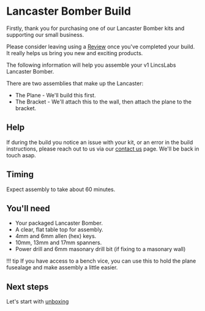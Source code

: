 # Lancaster Bomber Build

Firstly, thank you for purchasing one of our Lancaster Bomber kits and supporting our small business. 

Please consider leaving using a [Review](https://www.facebook.com/LincsLabs/reviews) once you've completed your build. It really helps us bring you new and exciting products.

The following information will help you assemble your v1 LincsLabs Lancaster Bomber.

There are two assemblies that make up the Lancaster:

- The Plane - We'll build this first.
- The Bracket - We'll attach this to the wall, then attach the plane to the bracket.

## Help

If during the build you notice an issue with your kit, or an error in the build instructions, please reach out to us via our [contact us](https://lincslabs.co.uk/pages/contact) page. We'll be back in touch asap.

## Timing

Expect assembly to take about 60 minutes.

## You'll need

- Your packaged Lancaster Bomber.
- A clear, flat table top for assembly.
- 4mm and 6mm allen (hex) keys.
- 10mm, 13mm and 17mm spanners.
- Power drill and 6mm masonary drill bit (if fixing to a masonary wall)

!!! tip
    If you have access to a bench vice, you can use this to hold the plane fusealage and make assembly a little easier.

## Next steps

Let's start with [unboxing](lancaster/unbox.md)






